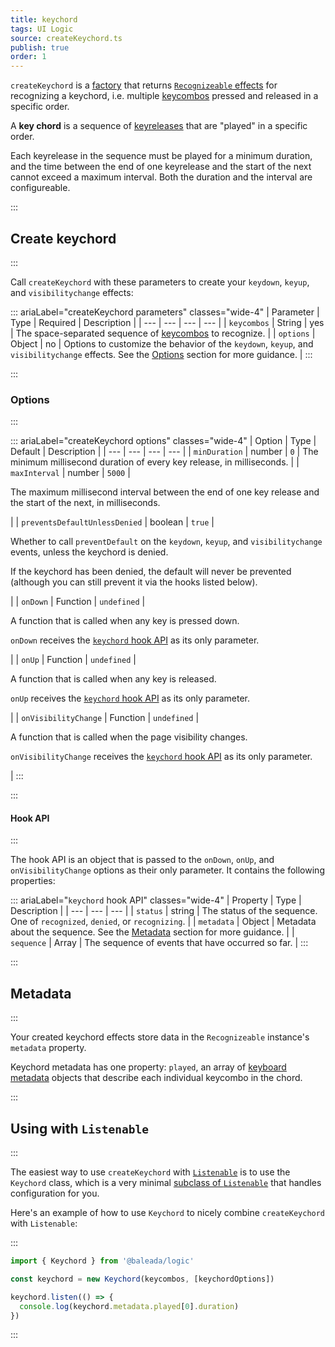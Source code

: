 ```yaml
---
title: keychord
tags: UI Logic
source: createKeychord.ts
publish: true
order: 1
---
```


`createKeychord` is a [factory](/docs/logic/factories-overview) that returns [`Recognizeable` effects](/docs/logic/classes/recognizeable#effect-workflow) for recognizing a keychord, i.e. multiple [keycombos](/docs/logic/keycombo-overview.md) pressed and released in a specific order.

A **key chord** is a sequence of [keyreleases](/docs/logic/factories/keyrelease) that are "played" in a specific order.

Each keyrelease in the sequence must be played for a minimum duration, and the time between the end of one keyrelease and the start of the next cannot exceed a maximum interval. Both the duration and the interval are configureable.


:::
## Create keychord
:::

Call `createKeychord` with these parameters to create your `keydown`, `keyup`, and `visibilitychange` effects:

::: ariaLabel="createKeychord parameters" classes="wide-4"
| Parameter | Type | Required | Description |
| --- | --- | --- | --- |
| `keycombos` | String | yes | The space-separated sequence of [keycombos](/docs/logic/keycombo-overview) to recognize. |
| `options` | Object | no | Options to customize the behavior of the `keydown`, `keyup`, and `visibilitychange` effects. See the [Options](#options) section for more guidance. |
:::


:::
### Options
:::

::: ariaLabel="createKeychord options" classes="wide-4"
| Option | Type | Default | Description |
| --- | --- | --- | --- |
| `minDuration` | number | `0` | The minimum millisecond duration of every key release, in milliseconds. |
| `maxInterval` | number | `5000` | <p>The maximum millisecond interval between the end of one key release and the start of the next, in milliseconds.</p> |
| `preventsDefaultUnlessDenied` | boolean | `true` | <p>Whether to call `preventDefault` on the `keydown`, `keyup`, and `visibilitychange` events, unless the keychord is denied.</p><p>If the keychord has been denied, the default will never be prevented (although you can still prevent it via the hooks listed below).</p> |
| `onDown` | Function | `undefined` | <p>A function that is called when any key is pressed down.</p><p>`onDown` receives the [`keychord` hook API](#hook-api) as its only parameter.</p> |
| `onUp` | Function | `undefined` | <p>A function that is called when any key is released.</p><p>`onUp` receives the [`keychord` hook API](#hook-api) as its only parameter.</p> |
| `onVisibilityChange` | Function | `undefined` | <p>A function that is called when the page visibility changes.</p><p>`onVisibilityChange` receives the [`keychord` hook API](#hook-api) as its only parameter.</p> |
:::


:::
#### Hook API
:::

The hook API is an object that is passed to the `onDown`, `onUp`, and `onVisibilityChange` options as their only parameter. It contains the following properties:

::: ariaLabel="`keychord` hook API" classes="wide-4"
| Property | Type | Description |
| --- | --- | --- |
| `status` | string | The status of the sequence. One of `recognized`, `denied`, or `recognizing`. |
| `metadata` | Object | Metadata about the sequence. See the [Metadata](#metadata) section for more guidance. |
| `sequence` | Array | The sequence of events that have occurred so far. |
:::


:::
## Metadata
:::

Your created keychord effects store data in the `Recognizeable` instance's `metadata` property.

Keychord metadata has one property: `played`, an array of [keyboard metadata](/docs/logic/factories/recognizeable-effects-overview#keyboard-metadata) objects that describe each individual keycombo in the chord.


:::
## Using with `Listenable`
:::

The easiest way to use `createKeychord` with [`Listenable`](/docs/logic/classes/listenable) is to use the `Keychord` class, which is a very minimal [subclass of `Listenable`](/docs/logic/factories/recognizeable-overview#listenable-subclasses) that handles configuration for you.

Here's an example of how to use `Keychord` to nicely combine `createKeychord` with `Listenable`:

:::
```ts
import { Keychord } from '@baleada/logic'

const keychord = new Keychord(keycombos, [keychordOptions])

keychord.listen(() => {
  console.log(keychord.metadata.played[0].duration)
})
```
:::

